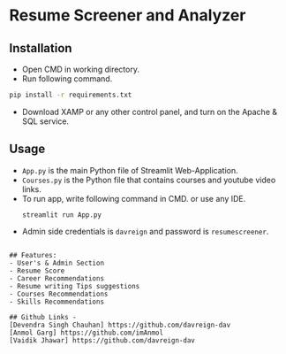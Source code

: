 # Resume Screener and Analyzer


## Installation

- Open CMD in working directory.
- Run following command.

```bash
pip install -r requirements.txt
```
- Download XAMP or any other control panel, and turn on the Apache & SQL service.
## Usage

- `App.py` is the main Python file of Streamlit Web-Application. 
- `Courses.py` is the Python file that contains courses and youtube video links.
- To run app, write following command in CMD. or use any IDE.
  ```
  streamlit run App.py
- Admin side credentials is `davreign` and password is `resumescreener`. 
```

## Features:
- User's & Admin Section
- Resume Score
- Career Recommendations
- Resume writing Tips suggestions
- Courses Recommendations
- Skills Recommendations

## Github Links - 
[Devendra Singh Chauhan] https://github.com/davreign-dav
[Anmol Garg] https://github.com/imAnmol
[Vaidik Jhawar] https://github.com/davreign-dav
